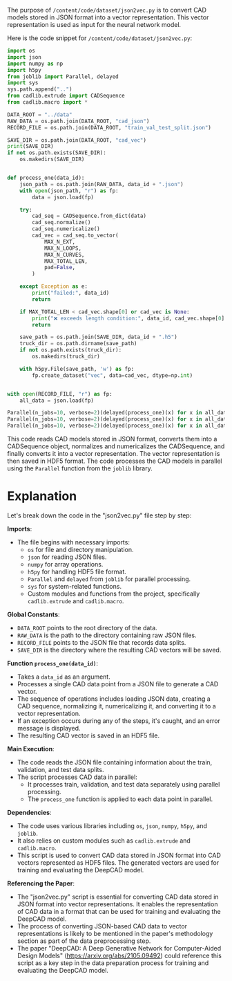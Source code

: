 The purpose of `/content/code/dataset/json2vec.py` is to convert CAD models stored in JSON format into a vector representation. This vector representation is used as input for the neural network model.

Here is the code snippet for `/content/code/dataset/json2vec.py`:

```python
import os
import json
import numpy as np
import h5py
from joblib import Parallel, delayed
import sys
sys.path.append("..")
from cadlib.extrude import CADSequence
from cadlib.macro import *

DATA_ROOT = "../data"
RAW_DATA = os.path.join(DATA_ROOT, "cad_json")
RECORD_FILE = os.path.join(DATA_ROOT, "train_val_test_split.json")

SAVE_DIR = os.path.join(DATA_ROOT, "cad_vec")
print(SAVE_DIR)
if not os.path.exists(SAVE_DIR):
    os.makedirs(SAVE_DIR)


def process_one(data_id):
    json_path = os.path.join(RAW_DATA, data_id + ".json")
    with open(json_path, "r") as fp:
        data = json.load(fp)

    try:
        cad_seq = CADSequence.from_dict(data)
        cad_seq.normalize()
        cad_seq.numericalize()
        cad_vec = cad_seq.to_vector(
            MAX_N_EXT, 
            MAX_N_LOOPS, 
            MAX_N_CURVES, 
            MAX_TOTAL_LEN, 
            pad=False,
        )

    except Exception as e:
        print("failed:", data_id)
        return

    if MAX_TOTAL_LEN < cad_vec.shape[0] or cad_vec is None:
        print("❌ exceeds length condition:", data_id, cad_vec.shape[0])
        return

    save_path = os.path.join(SAVE_DIR, data_id + ".h5")
    truck_dir = os.path.dirname(save_path)
    if not os.path.exists(truck_dir):
        os.makedirs(truck_dir)

    with h5py.File(save_path, 'w') as fp:
        fp.create_dataset("vec", data=cad_vec, dtype=np.int)


with open(RECORD_FILE, "r") as fp:
    all_data = json.load(fp)

Parallel(n_jobs=10, verbose=2)(delayed(process_one)(x) for x in all_data["train"])
Parallel(n_jobs=10, verbose=2)(delayed(process_one)(x) for x in all_data["validation"])
Parallel(n_jobs=10, verbose=2)(delayed(process_one)(x) for x in all_data["test"])
```

This code reads CAD models stored in JSON format, converts them into a CADSequence object, normalizes and numericalizes the CADSequence, and finally converts it into a vector representation. The vector representation is then saved in HDF5 format. The code processes the CAD models in parallel using the `Parallel` function from the `joblib` library.

# Explanation
Let's break down the code in the "json2vec.py" file step by step:

**Imports**:
- The file begins with necessary imports:
  - `os` for file and directory manipulation.
  - `json` for reading JSON files.
  - `numpy` for array operations.
  - `h5py` for handling HDF5 file format.
  - `Parallel` and `delayed` from `joblib` for parallel processing.
  - `sys` for system-related functions.
  - Custom modules and functions from the project, specifically `cadlib.extrude` and `cadlib.macro`.

**Global Constants**:
- `DATA_ROOT` points to the root directory of the data.
- `RAW_DATA` is the path to the directory containing raw JSON files.
- `RECORD_FILE` points to the JSON file that records data splits.
- `SAVE_DIR` is the directory where the resulting CAD vectors will be saved.

**Function `process_one(data_id)`**:
- Takes a `data_id` as an argument.
- Processes a single CAD data point from a JSON file to generate a CAD vector.
- The sequence of operations includes loading JSON data, creating a CAD sequence, normalizing it, numericalizing it, and converting it to a vector representation.
- If an exception occurs during any of the steps, it's caught, and an error message is displayed.
- The resulting CAD vector is saved in an HDF5 file.

**Main Execution**:
- The code reads the JSON file containing information about the train, validation, and test data splits.
- The script processes CAD data in parallel:
  - It processes train, validation, and test data separately using parallel processing.
  - The `process_one` function is applied to each data point in parallel.

**Dependencies**:
- The code uses various libraries including `os`, `json`, `numpy`, `h5py`, and `joblib`.
- It also relies on custom modules such as `cadlib.extrude` and `cadlib.macro`.
- This script is used to convert CAD data stored in JSON format into CAD vectors represented as HDF5 files. The generated vectors are used for training and evaluating the DeepCAD model.

**Referencing the Paper**:
- The "json2vec.py" script is essential for converting CAD data stored in JSON format into vector representations. It enables the representation of CAD data in a format that can be used for training and evaluating the DeepCAD model.
- The process of converting JSON-based CAD data to vector representations is likely to be mentioned in the paper's methodology section as part of the data preprocessing step.
- The paper "DeepCAD: A Deep Generative Network for Computer-Aided Design Models" (https://arxiv.org/abs/2105.09492) could reference this script as a key step in the data preparation process for training and evaluating the DeepCAD model.
